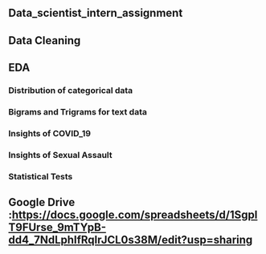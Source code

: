 ## Data_scientist_intern_assignment
## Data Cleaning
## EDA
### Distribution of categorical data
### Bigrams and Trigrams for text data
### Insights of COVID_19 
### Insights of Sexual Assault
### Statistical Tests
## Google Drive :https://docs.google.com/spreadsheets/d/1SgplT9FUrse_9mTYpB-dd4_7NdLphIfRqlrJCL0s38M/edit?usp=sharing
